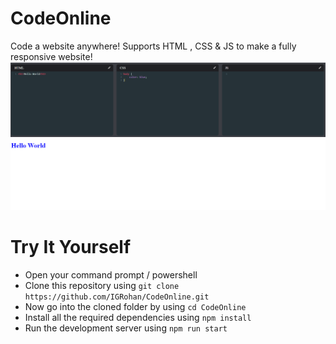# CodeOnline

Code a website anywhere! Supports HTML , CSS & JS to make a fully responsive website! <br>
<img src="./public/screenshot.png"></img>

# Try It Yourself
- Open your command prompt / powershell
- Clone this repository using `git clone https://github.com/IGRohan/CodeOnline.git`
- Now go into the cloned folder by using `cd CodeOnline`
- Install all the required dependencies using `npm install`
- Run the development server using `npm run start`
